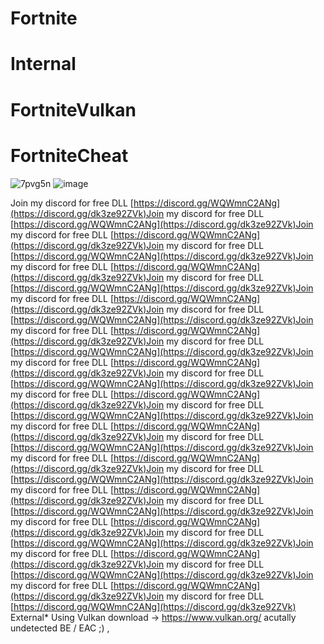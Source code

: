# Fortnite
# Internal
# FortniteVulkan
# FortniteCheat
![7pvg5n](https://github.com/Atrorr/FortniteInternal/assets/121629066/bbe563a8-ee33-483b-81e1-11d052e514bf)
![image](https://github.com/Atrorr/FortniteInternal/assets/121629066/8a5f3784-b4c3-4290-bca9-628f32d1dbc1)

Join my discord for free DLL [https://discord.gg/WQWmnC2ANg](https://discord.gg/dk3ze92ZVk)Join my discord for free DLL [https://discord.gg/WQWmnC2ANg](https://discord.gg/dk3ze92ZVk)Join my discord for free DLL [https://discord.gg/WQWmnC2ANg](https://discord.gg/dk3ze92ZVk)Join my discord for free DLL [https://discord.gg/WQWmnC2ANg](https://discord.gg/dk3ze92ZVk)Join my discord for free DLL [https://discord.gg/WQWmnC2ANg](https://discord.gg/dk3ze92ZVk)Join my discord for free DLL [https://discord.gg/WQWmnC2ANg](https://discord.gg/dk3ze92ZVk)Join my discord for free DLL [https://discord.gg/WQWmnC2ANg](https://discord.gg/dk3ze92ZVk)Join my discord for free DLL [https://discord.gg/WQWmnC2ANg](https://discord.gg/dk3ze92ZVk)Join my discord for free DLL [https://discord.gg/WQWmnC2ANg](https://discord.gg/dk3ze92ZVk)Join my discord for free DLL [https://discord.gg/WQWmnC2ANg](https://discord.gg/dk3ze92ZVk)Join my discord for free DLL [https://discord.gg/WQWmnC2ANg](https://discord.gg/dk3ze92ZVk)Join my discord for free DLL [https://discord.gg/WQWmnC2ANg](https://discord.gg/dk3ze92ZVk)Join my discord for free DLL [https://discord.gg/WQWmnC2ANg](https://discord.gg/dk3ze92ZVk)Join my discord for free DLL [https://discord.gg/WQWmnC2ANg](https://discord.gg/dk3ze92ZVk)Join my discord for free DLL [https://discord.gg/WQWmnC2ANg](https://discord.gg/dk3ze92ZVk)Join my discord for free DLL [https://discord.gg/WQWmnC2ANg](https://discord.gg/dk3ze92ZVk)Join my discord for free DLL [https://discord.gg/WQWmnC2ANg](https://discord.gg/dk3ze92ZVk)Join my discord for free DLL [https://discord.gg/WQWmnC2ANg](https://discord.gg/dk3ze92ZVk)Join my discord for free DLL [https://discord.gg/WQWmnC2ANg](https://discord.gg/dk3ze92ZVk)Join my discord for free DLL [https://discord.gg/WQWmnC2ANg](https://discord.gg/dk3ze92ZVk)Join my discord for free DLL [https://discord.gg/WQWmnC2ANg](https://discord.gg/dk3ze92ZVk)Join my discord for free DLL [https://discord.gg/WQWmnC2ANg](https://discord.gg/dk3ze92ZVk)Join my discord for free DLL [https://discord.gg/WQWmnC2ANg](https://discord.gg/dk3ze92ZVk)Join my discord for free DLL [https://discord.gg/WQWmnC2ANg](https://discord.gg/dk3ze92ZVk)Join my discord for free DLL [https://discord.gg/WQWmnC2ANg](https://discord.gg/dk3ze92ZVk)Join my discord for free DLL [https://discord.gg/WQWmnC2ANg](https://discord.gg/dk3ze92ZVk)
External*
Using Vulkan download -> https://www.vulkan.org/
acutally undetected BE / EAC ;)
,
